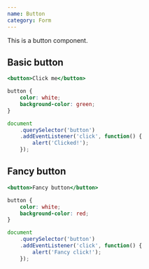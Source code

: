 ```yaml
---
name: Button
category: Form
---
```


This is a button component.

## Basic button

```basic.html
<button>Click me</button>
```

```basic.css
button {
	color: white;
	background-color: green;
}
```

```basic.js
document
	.querySelector('button')
	.addEventListener('click', function() {
		alert('Clicked!');
	});
```

## Fancy button

```fancy.html
<button>Fancy button</button>
```

```fancy.css
button {
	color: white;
	background-color: red;
}
```

```fancy.js
document
	.querySelector('button')
	.addEventListener('click', function() {
		alert('Fancy click!');
	});
```
